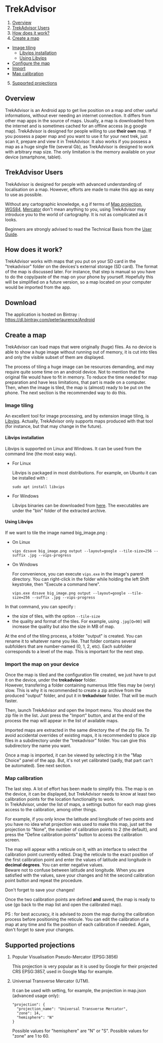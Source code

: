 # TrekAdvisor

1. [Overview](#TOC-Overview)
2. [TrekAdvisor Users](#TOC-TrekAdvisor-Users)
3. [How does it work?](#TOC-How-does-it-work)
4. [Create a map](#TOC-Create-a-map)
  * [Image tiling](#TOC-Image-tiling)
    * [Libvips installation](#TOC-Libvips)
    * [Using Libvips](#TOC-Using-Libvips)
  * [Configure the map](#TOC-Configure-the-map)
  * [Import](#TOC-Import)
  * [Map calibration](#TOC-Calibration)
5. [Supported projections](#TOC-Supported_projections)


## <a name="TOC-Overview"></a>Overview

TrekAdvisor is an Android app to get live position on a map and other useful informations, without
ever needing an internet connection.
It differs from other map apps in the source of maps.
Usually, a map is downloaded from the internet and is sometimes cached for an offline access (e.g google map).
TrekAdvisor is designed for people willing to use <b>their own</b> map. If you
possess a paper map and you want to use it for your next trek, just scan it,
prepare and view it in TrekAdvisor. It also works if you possess a map as a huge single file (several Gb),
as TrekAdvisor is designed to work with arbitrary map size. The only limitation
is the memory available on your device (smartphone, tablet).

## <a name="TOC-TrekAdvisor-Users"></a>TrekAdvisor Users

TrekAdvisor is designed for people with advanced understanding of
localisation on a map. However, efforts are made to make this app as easy
to use as possible.

Without any cartographic knowledge, e.g if terms of
[Map projection](https://en.wikipedia.org/wiki/Map_projection),
[WGS84](https://en.wikipedia.org/wiki/World_Geodetic_System#WGS84),
[Mercator](https://en.wikipedia.org/wiki/Mercator_projection?oldid=9506890) don't
mean anything to you, using TrekAdvisor may introduce you to the world of cartography.
It is not as complicated as it looks.

Beginners are strongly advised to read the Technical Basis from the [User Guide](UserGuide.md).


## <a name="TOC-How-does-it-work"></a>How does it work?

TrekAdvisor works with maps that you put on your SD card in the "trekadvisor" folder on the devices's 
external storage (SD card). The format of the map is discussed later.
For instance, that step is manual so you have to do the copy/paste of the map on your phone by yourself.
Hopefully this will be simplified on a future version, so a map located on your computer would be
imported from the app.

## <a name="TOC-Create-a-map"></a>Download

The application is hosted on Bintray : https://dl.bintray.com/peterlaurence/Android

## <a name="TOC-Create-a-map"></a>Create a map

TrekAdvisor can load maps that were originally (huge) files. As no device is able to show a huge
image without running out of memory, it is cut into tiles and only the visible subset of them are
displayed.

The process of tiling a huge image can be resources demanding, and may require quite some time on
an android device. Not to mention that the original file would have to fit in memory.
To reduce the time needed for map preparation and have less limitations, that part is made on a computer.
Then, when the image is tiled, the map is (almost) ready to be put on the phone. 
The next section is the recommended way to do this.

### <a name="TOC-Image-tiling"></a>Image tiling

An excellent tool for image processing, and by extension image tiling, is [Libvips](https://github.com/jcupitt/libvips).
Actually, TrekAdvisor only supports maps produced with that tool (for instance, but that may change in the future).

#### <a name="TOC-Libvips"></a>Libvips installation

Libvips is supported on Linux and Windows. It can be used from the command line (the most easy way).

* For Linux

  Libvips is packaged in most distributions. For example, on Ubuntu it can be installed with :
  ```
  sudo apt install libvips
  ```
* For Windows

  Libvips binaries can be downloaded from [here](http://www.vips.ecs.soton.ac.uk/supported/current/win32/).
  The executables are under the "bin" folder of the extracted archive.

#### <a name="TOC-Using-Libvips"></a>Using Libvips

If we want to tile the image named big_image.png :

* On Linux

  ```
  vips dzsave big_image.png output --layout=google --tile-size=256 --suffix .jpg --vips-progress
  ```

* On Windows

  For convenience, you can execute `vips.exe` in the image's parent directory. You can right-click
  in the folder while holding the left Shift keystroke, then "Execute a command here".

  ```
  vips.exe dzsave big_image.png output --layout=google --tile-size=256 --suffix .jpg --vips-progress
  ```
In that command, you can specify :
* the size of tiles, with the option `--tile-size`
* the quality and format of the tiles. For example, using `.jpg[Q=90]` will increase the quality but
also the size in MB of map.

At the end of the tiling process, a folder "output" is created. You can rename it to whatever name
you like. That folder contains several subfolders that are number-named (0, 1, 2, etc). Each subfolder
corresponds to a level of the map. This is important for the next step.

### <a name="TOC-Import-the-map"></a>Import the map on your device

Once the map is tiled and the configuration file created, we just have to put it on the device,
under the <b>trekadvisor</b> folder.<br>
However, transfering a folder containing numerous little files may be (very) slow. This is why
it is recommended to create a zip archive from the produced "output" folder, and put it in
<b>trekadvisor</b> folder. That will be much faster.

Then, launch TrekAdvisor and open the Import menu. You should see the zip file in the list. Just
press the "Import" button, and at the end of the process the map will appear in the list of available
maps.

Imported maps are extracted in the same directory the of the zip file. To avoid accidental overrides of
existing maps, it is recommended to place zip files in a subdirectory under the "trekadvisor" folder.
You can give this subdirectory the name you want.

Once a map is imported, it can be viewed by selecting it in the "Map Choice" panel of the app. But,
it's not yet calibrated (sadly, that part can't be automated). See next section.


### <a name="TOC-Calibration"></a>Map calibration

The last step. A lot of effort has been made to simplify this. The map is on the device, it can be
displayed, but TrekAdvisor needs to know at least two calibration points for the location functionality
to work.<br>
In TrekAdvisor, under the list of maps, a settings button for each map gives access to the calibration, 
among other things.

For example, if you only know the latitude and longitude of two points and you have no idea what projection
was used to make this map, just set the projection to "None", the number of calibration points to 2 (the
default), and press the "Define calibration points" button to access the calibration screen.

The map will appear with a reticule on it, with an interface to select the calibration point currently
edited. Drag the reticule to the exact position of the first calibration point and enter the values of
latitude and longitude in <b>decimal degrees</b>. You can enter negative values.<br>
Beware not to confuse between latitude and longitude. When you are satisfied with the values, save your
changes and hit the second calibration point button and repeat the procedure.

Don't forget to save your changes!

Once the two calibration points are defined <b>and</b> saved, the map is ready to use (go back to the map
list and open the calibrated map).

PS : for best accuracy, it is advised to zoom the map during the calibration process before positioning
the reticule. You can edit the calibration of a map at any time and fix the position of each calibration
if needed. Again, don't forget to save your changes.


## <a name="TOC-Supported_projections"></a>Supported projections


1. Popular Visualisation Pseudo-Mercator (EPSG:3856)

   This projection is very popular as it is used by Google for their projected CRS EPSG:3857, used
   in Google Map for example.

2. Universal Transverse Mercator (UTM).

   It can be used with setting, for example, the projection in map.json (advanced usage only):

   ```
   "projection": {
     "projection_name": "Universal Transverse Mercator",
     "zone": 14,
     "hemisphere": "N"
   }
   ```

   Possible values for "hemisphere" are "N" or "S".
   Possible values for "zone" are 1 to 60.



